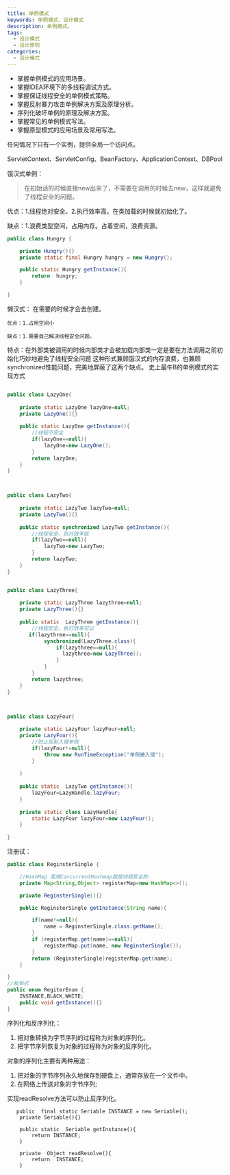 ```yaml
---
title: 单例模式
keywords: 单例模式，设计模式
description: 单例模式。
tags:
  - 设计模式
  - 设计原则
categories:
  - 设计模式
---
```



- 掌握单例模式的应用场景。
- 掌握IDEA环境下的多线程调试方式。
- 掌握保证线程安全的单例模式策略。
- 掌握反射暴力攻击单例解决方案及原理分析。
- 序列化破坏单例的原理及解决方案。
- 掌握常见的单例模式写法。
- 掌握原型模式的应用场景及常用写法。

任何情况下只有一个实例，提供全局一个访问点。

ServletContext、ServletConfig、BeanFactory、ApplicationContext、DBPool

饿汉式单例：
 > 在初始话的时候直接new出来了，不需要在调用的时候去new，这样就避免了线程安全的问题。

优点：1.线程绝对安全。2.执行效率高。在类加载的时候就初始化了。

缺点：1.浪费类型空间，占用内存。占着空间，浪费资源。

```java
public class Hungry {

    private Hungry(){}
    private static final Hungry hungry = new Hungry();

    public static Hungry getInstance(){
        return  hungry;
    }

}
```

懒汉式：
    在需要的时候才会去创建。
    
    优点：1.占用空间小
    
    缺点：1.需要自己解决线程安全问题。
  特点：在外部类被调用的时候内部类才会被加载内部类一定是要在方法调用之前初始化巧妙地避免了线程安全问题
   这种形式兼顾饿汉式的内存浪费，也兼顾synchronized性能问题，完美地屏蔽了这两个缺点。
   史上最牛B的单例模式的实现方式
```java

public class LazyOne{
    
    private static LazyOne lazyOne=null;
    private LazyOne(){}
    
    public static LazyOne getInstance(){
        //线程不安全
        if(lazyOne==null){
            lazyOne=new LazyOne();
        }
        return lazyOne;
    }
}



public class LazyTwo{
    
    private static LazyTwo lazyTwo=null;
    private LazyTwo(){}
    
    public static synchronized LazyTwo getInstance(){
        //线程安全，执行效率低
        if(lazyTwo==null){
            lazyTwo=new LazyTwo;
        }
        return lazyTwo;
    }
}


public class LazyThree{
    
    private static LazyThree lazythree=null;
    private LazyThree(){}
    
    public static  LazyThree getInstance(){
        //线程安全，执行效率可以
       if(lazythree==null){
            synchronized(LazyThree.class){
                if(lazythree==null){
                  lazythree=new LazyThree();
                }
            }
        }
        return lazythree;
    } 
}



public class LazyFour{
    
    private static LazyFour lazyFour=null;
    private LazyFour(){
        //防止反射入侵单例
        if(lazyFour!=null){
            throw new RunTimeException("单例被入侵");
        }
        
    }
    
    public static  LazyTwo getInstance(){
        lazyFour=LazyHandle.lazyFour;
    } 
    
    private static class LazyHandle{
        static LazyFour lazyFour=new LazyFour();
    }
    
}

```

注册试：


```java
public class ReginsterSingle {

    //HashMap 变成ConcurrentHashmap就是线程安全的
    private Map<String,Object> registerMap=new HashMap<>();

    private ReginsterSingle(){}

    public ReginsterSingle getInstance(String name){

        if(name!=null){
            name = ReginsterSingle.class.getName();
        }
        if (registerMap.get(name)==null){
            registerMap.put(name, new ReginsterSingle());
        }
        return (ReginsterSingle)registerMap.get(name);
    }

}
//枚举式
public enum RegiterEnum {
    INSTANCE,BLACK,WHITE;
    public void getInstance(){}
}

```


序列化和反序列化：
1. 把对象转换为字节序列的过程称为对象的序列化。
1. 把字节序列恢复为对象的过程称为对象的反序列化。
　　


对象的序列化主要有两种用途：
1. 把对象的字节序列永久地保存到硬盘上，通常存放在一个文件中。
1. 在网络上传送对象的字节序列;


实现readResolve方法可以防止反序列化。
```
   public  final static Seriable INSTANCE = new Seriable();
    private Seriable(){}

    public static  Seriable getInstance(){
        return INSTANCE;
    }

    private  Object readResolve(){
        return  INSTANCE;
    }
```
